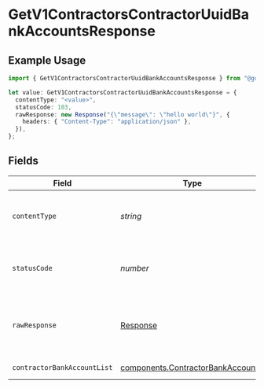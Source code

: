 # GetV1ContractorsContractorUuidBankAccountsResponse

## Example Usage

```typescript
import { GetV1ContractorsContractorUuidBankAccountsResponse } from "@gusto/embedded-api/models/operations/getv1contractorscontractoruuidbankaccounts.js";

let value: GetV1ContractorsContractorUuidBankAccountsResponse = {
  contentType: "<value>",
  statusCode: 103,
  rawResponse: new Response("{\"message\": \"hello world\"}", {
    headers: { "Content-Type": "application/json" },
  }),
};
```

## Fields

| Field                                                                                  | Type                                                                                   | Required                                                                               | Description                                                                            |
| -------------------------------------------------------------------------------------- | -------------------------------------------------------------------------------------- | -------------------------------------------------------------------------------------- | -------------------------------------------------------------------------------------- |
| `contentType`                                                                          | *string*                                                                               | :heavy_check_mark:                                                                     | HTTP response content type for this operation                                          |
| `statusCode`                                                                           | *number*                                                                               | :heavy_check_mark:                                                                     | HTTP response status code for this operation                                           |
| `rawResponse`                                                                          | [Response](https://developer.mozilla.org/en-US/docs/Web/API/Response)                  | :heavy_check_mark:                                                                     | Raw HTTP response; suitable for custom response parsing                                |
| `contractorBankAccountList`                                                            | [components.ContractorBankAccount](../../models/components/contractorbankaccount.md)[] | :heavy_minus_sign:                                                                     | Example response                                                                       |